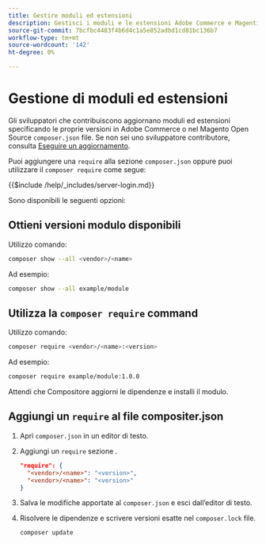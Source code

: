 ```yaml
---
title: Gestire moduli ed estensioni
description: Gestisci i moduli e le estensioni Adobe Commerce e Magenti Open Source tramite l’interfaccia a riga di comando e il gestore dei pacchetti Composer.
source-git-commit: 7bcfbc4483f4b6d4c1a5e852adbd1cd81bc136b7
workflow-type: tm+mt
source-wordcount: '142'
ht-degree: 0%

---
```



# Gestione di moduli ed estensioni

Gli sviluppatori che contribuiscono aggiornano moduli ed estensioni specificando le proprie versioni in Adobe Commerce o nel Magento Open Source `composer.json` file. Se non sei uno sviluppatore contributore, consulta [Eseguire un aggiornamento](../implementation/perform-upgrade.md).

Puoi aggiungere una `require` alla sezione `composer.json` oppure puoi utilizzare il `composer require` come segue:

{{$include /help/_includes/server-login.md}}

Sono disponibili le seguenti opzioni:

## Ottieni versioni modulo disponibili

Utilizzo comando:

```bash
composer show --all <vendor>/<name>
```

Ad esempio:

```bash
composer show --all example/module
```

## Utilizza la `composer require` command

Utilizzo comando:

```bash
composer require <vendor>/<name>:<version>
```

Ad esempio:

```bash
composer require example/module:1.0.0
```

Attendi che Compositore aggiorni le dipendenze e installi il modulo.

## Aggiungi un `require` al file compositer.json

1. Apri `composer.json` in un editor di testo.

1. Aggiungi un `require` sezione .

   ```json
   "require": {
     "<vendor>/<name>": "<version>",
     "<vendor>/<name>": "<version>"
   }
   ```

1. Salva le modifiche apportate al `composer.json` e esci dall’editor di testo.

1. Risolvere le dipendenze e scrivere versioni esatte nel `composer.lock` file.

   ```bash
   composer update
   ```
